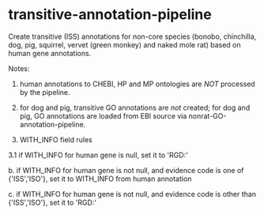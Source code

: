 # transitive-annotation-pipeline
Create transitive (ISS) annotations for non-core species (bonobo, chinchilla, dog, pig, squirrel, vervet (green monkey) and naked mole rat) based on human gene annotations.

Notes:

1. human annotations to CHEBI, HP and MP ontologies are *NOT* processed by the pipeline.

2. for dog and pig, transitive GO annotations are *not* created; for dog and pig, GO annotations are loaded from EBI source via nonrat-GO-annotation-pipeline.

3. WITH_INFO field rules

  3.1 if WITH_INFO for human gene is null, set it to 'RGD:<human-gene-rgd-id>'

  b. if WITH_INFO for human gene is not null, and evidence code is one of {'ISS','ISO'}, set it to WITH_INFO from human annotation

  c. if WITH_INFO for human gene is not null, and evidence code is other than {'ISS','ISO'}, set it to 'RGD:<human-gene-rgd-id>'
